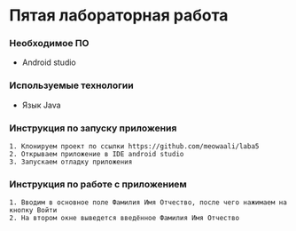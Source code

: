 
# Пятая лабораторная работа




### Необходимое ПО

* Android studio

### Используемые технологии

* Язык Java
### Инструкция по запуску приложения

    1. Клонируем проект по ссылки https://github.com/meowaali/laba5
    2. Открываем приложение в IDE android studio
    3. Запускаем отладку приложения
    
### Инструкция по работе с приложением

    1. Вводим в основное поле Фамилия Имя Отчество, после чего нажимаем на кнопку Войти
    2. На втором окне выведется введённое Фамилия Имя Отчество
